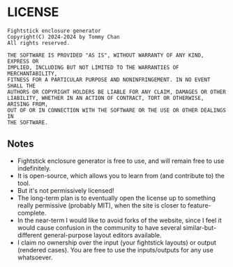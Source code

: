 LICENSE
=======
    Fightstick enclosure generator
    Copyright(C) 2024-2024 by Tommy Chan
    All rights reserved.

    THE SOFTWARE IS PROVIDED "AS IS", WITHOUT WARRANTY OF ANY KIND, EXPRESS OR
    IMPLIED, INCLUDING BUT NOT LIMITED TO THE WARRANTIES OF MERCHANTABILITY,
    FITNESS FOR A PARTICULAR PURPOSE AND NONINFRINGEMENT. IN NO EVENT SHALL THE
    AUTHORS OR COPYRIGHT HOLDERS BE LIABLE FOR ANY CLAIM, DAMAGES OR OTHER
    LIABILITY, WHETHER IN AN ACTION OF CONTRACT, TORT OR OTHERWISE, ARISING FROM,
    OUT OF OR IN CONNECTION WITH THE SOFTWARE OR THE USE OR OTHER DEALINGS IN
    THE SOFTWARE.

Notes
-----
* Fightstick enclosure generator is free to use, and will remain free to use indefinitely.  
* It is open-source, which allows you to learn from (and contribute to) the tool.
* But it's not permissively licensed!
 * The long-term plan is to eventually open the license up to something really 
   permissive (probably MIT), when the site is closer to feature-complete.
 * In the near-term I would like to avoid forks of the website, since I feel it 
   would cause confusion in the community to have several similar-but-different 
   general-purpose layout editors available.
* I claim no ownership over the input (your fightstick layouts) or output (rendered 
cases).  You are free to use the inputs/outputs for any use whatsoever.
